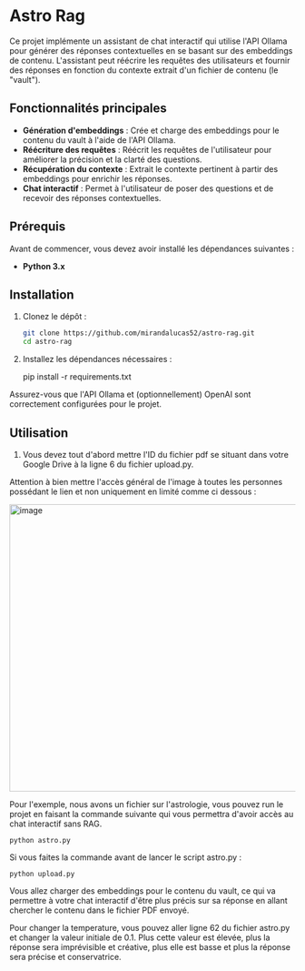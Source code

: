 # Astro Rag

Ce projet implémente un assistant de chat interactif qui utilise l'API Ollama pour générer des réponses contextuelles en se basant sur des embeddings de contenu. L'assistant peut réécrire les requêtes des utilisateurs et fournir des réponses en fonction du contexte extrait d'un fichier de contenu (le "vault").

## Fonctionnalités principales

-   **Génération d'embeddings** : Crée et charge des embeddings pour le contenu du vault à l'aide de l'API Ollama.
-   **Réécriture des requêtes** : Réécrit les requêtes de l'utilisateur pour améliorer la précision et la clarté des questions.
-   **Récupération du contexte** : Extrait le contexte pertinent à partir des embeddings pour enrichir les réponses.
-   **Chat interactif** : Permet à l'utilisateur de poser des questions et de recevoir des réponses contextuelles.

## Prérequis

Avant de commencer, vous devez avoir installé les dépendances suivantes :

-   **Python 3.x**

## Installation

1. Clonez le dépôt :

    ```bash
    git clone https://github.com/mirandalucas52/astro-rag.git
    cd astro-rag

    ```

2. Installez les dépendances nécessaires :

    pip install -r requirements.txt

Assurez-vous que l'API Ollama et (optionnellement) OpenAI sont correctement configurées pour le projet.

## Utilisation

1. Vous devez tout d'abord mettre l'ID du fichier pdf se situant dans votre Google Drive à la ligne 6 du fichier upload.py.

Attention à bien mettre l'accès général de l'image à toutes les personnes possédant le lien et non uniquement en limité comme ci dessous :



<img width="505" alt="image" src="https://github.com/user-attachments/assets/f653091d-63da-450a-acd0-c6708a9c630c">



Pour l'exemple, nous avons un fichier sur l'astrologie, vous pouvez run le projet en faisant la commande suivante qui vous permettra d'avoir accès au chat interactif sans RAG.

    python astro.py

Si vous faites la commande avant de lancer le script astro.py :

    python upload.py

Vous allez charger des embeddings pour le contenu du vault, ce qui va permettre à votre chat interactif d'être plus précis sur sa réponse en allant chercher le contenu dans le fichier PDF envoyé.

Pour changer la temperature, vous pouvez aller ligne 62 du fichier astro.py et changer la valeur initiale de 0.1. Plus cette valeur est élevée, plus la réponse sera imprévisible et créative, plus elle est basse et plus la réponse sera précise et conservatrice.
